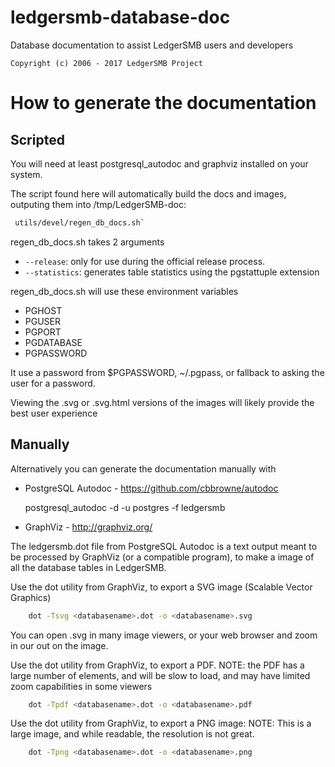 
# ledgersmb-database-doc

Database documentation to assist LedgerSMB users and developers


```plain
Copyright (c) 2006 - 2017 LedgerSMB Project
```


# How to generate the documentation

## Scripted

You will need at least postgresql_autodoc and graphviz installed
on your system.

The script found here will automatically build the docs and images,
outputing them into /tmp/LedgerSMB-doc:

```bash
 utils/devel/regen_db_docs.sh`
```

regen_db_docs.sh takes 2 arguments

* `--release`: only for use during the official release process.
* `--statistics`: generates table statistics using the pgstattuple extension

regen_db_docs.sh will use these environment variables

* PGHOST
* PGUSER
* PGPORT
* PGDATABASE
* PGPASSWORD

It use a password from $PGPASSWORD, ~/.pgpass, or fallback to asking the
user for a password.

Viewing the .svg or .svg.html versions of the images will likely provide
the best user experience

## Manually

Alternatively you can generate the documentation manually with

* PostgreSQL Autodoc - https://github.com/cbbrowne/autodoc

    postgresql_autodoc -d <databasename> -u postgres -f ledgersmb

* GraphViz - http://graphviz.org/


The ledgersmb.dot file from PostgreSQL Autodoc is a text output meant to
be processed by GraphViz (or a compatible program), to make a image of
all the database tables in LedgerSMB.

Use the dot utility from GraphViz, to export a SVG image (Scalable Vector
Graphics)

```bash
    dot -Tsvg <databasename>.dot -o <databasename>.svg
```

You can open <databasename>.svg in many image viewers, or your web browser
and zoom in our out on the image.

Use the dot utility from GraphViz, to export a PDF. NOTE: the PDF has a
large number of elements, and will be slow to load, and may have limited
zoom capabilities in some viewers

```bash
    dot -Tpdf <databasename>.dot -o <databasename>.pdf
```

Use the dot utility from GraphViz, to export a PNG image:  NOTE: This is
a large image, and while readable, the resolution is not great.

```bash
    dot -Tpng <databasename>.dot -o <databasename>.png
```
